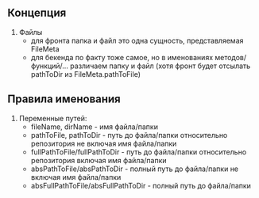 ## Концепция
1. Файлы
    - для фронта папка и файл это одна сущность, представляемая FileMeta
    - для бекенда по факту тоже самое, но в именованиях методов/функций/... различаем папку и файл (хотя фронт будет отсылать pathToDir из FileMeta.pathToFile)

## Правила именования
1. Переменные путей: 
    - fileName, dirName - имя файла/папки
    - pathToFile, pathToDir - путь до файла/папки относительно репозитория не включая имя файла/папки
    - fullPathToFile/fullPathToDir - путь до файла/папки относительно репозитория включая имя файла/папки
    - absPathToFile/absPathToDir - полный путь до файла/папки не включая имя файла/папки
    - absFullPathToFile/absFullPathToDir - полный путь до файла/папки